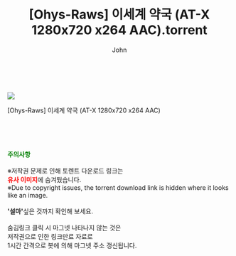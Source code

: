﻿---
layout: post
title:  "    [Ohys-Raws] 이세계 약국 (AT-X 1280x720 x264 AAC).torrent"
author: John
categories: [ 애니/만화 ]
tags: [  ]
image: https://torrentrj55.com/uploadfile/full/5c8e920dc348664a958c669c4996cbe49b13e1a2.jpg 
description: "    [Ohys-Raws] 이세계 약국 (AT-X 1280x720 x264 AAC) torrent 정보 공유"
toc: true
toc_sticky: true
---

<br>
<p><img src="https://torrentrj55.com/uploadfile/full/5c8e920dc348664a958c669c4996cbe49b13e1a2.jpg"/></p>
 [Ohys-Raws] 이세계 약국 (AT-X 1280x720 x264 AAC)  
    
<br><br><br>
<p data-ke-size="size16"><b><span style="color: green;">주의사항</span></b><br /><br />※저작권 문제로 인해 토렌트 다운로드 링크는<br /><b><span style="color: red;">유사 이미지</span></b>에 숨겨뒀습니다.<br />※Due to copyright issues, the torrent download link is hidden where it looks like an image.<br /><br /><b>'설마'</b>싶은 것까지 확인해 보세요.<br /><br />숨김링크 클릭 시 마그넷 나타나지 않는 것은<br />저작권으로 인한 링크만료 자료로<br />1시간 간격으로 봇에 의해 마그넷 주소 갱신됩니다.</p>
